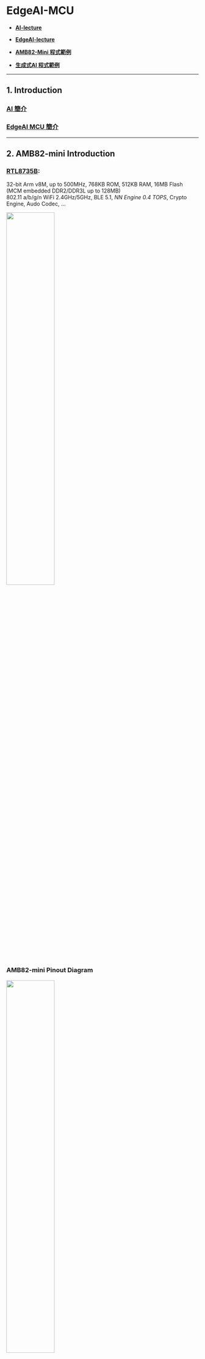 # EdgeAI-MCU
* **[AI-lecture](https://rkuo2000.github.io/AI-course/)**
* **[EdgeAI-lecture](https://rkuo2000.github.io/EdgeAI-course/)**
  
* **[AMB82-Mini 程式範例](https://github.com/rkuo2000/Arduino/tree/master/examples/AMB82-MINI)**
* **[生成式AI 程式範例](https://github.com/rkuo2000/GenAI/)**

---
## 1. Introduction

### [AI 簡介](https://rkuo2000.github.io/AI-course/lecture/2023/12/01/AI-Brief.html)

### [EdgeAI MCU 簡介](https://rkuo2000.github.io/EdgeAI-course/lecture/2024/03/01/Edge-AI-MCU-Intro.html)

---
## 2. AMB82-mini Introduction

### [RTL8735B](https://www.amebaiot.com/en/amebapro2/):
32-bit Arm v8M, up to 500MHz, 768KB ROM, 512KB RAM, 16MB Flash (MCM embedded DDR2/DDR3L up to 128MB)<br>
802.11 a/b/g/n WiFi 2.4GHz/5GHz, BLE 5.1, *NN Engine 0.4 TOPS*, Crypto Engine, Audo Codec, ...<br>

<p><img width="50%" height="50%" src="https://www.amebaiot.com/wp-content/uploads/2023/03/amb82_mini.png"></p>

### AMB82-mini Pinout Diagram
<p><img width="50%" height="50%" src="https://github.com/rkuo2000/EdgeAI-MCU/blob/main/assets/AMB82-MINI_pinout.png?raw=true"></p>

* [Ameba Arduino](https://www.amebaiot.com/en/ameba-arduino-summary/)

---
## 3. [Arduino IDE使用介紹](https://www.amebaiot.com/en/amebapro2-amb82-mini-arduino-getting-started/)
* Preferences : 
  
* [Ameba AIoT 影片](https://www.youtube.com/@amebaiot7033)
  
[![](https://markdown-videos-api.jorgenkh.no/youtube/-jQDpDFX2ao)](https://youtu.be/-jQDpDFX2ao)

---
## 4. AMB82 Mini 範例練習
* [Amebapro2 AMB82-mini Arduino Example Guides](https://www.amebaiot.com/en/amebapro2-amb82-mini-arduino-peripherals-examples)
  
### 影像串流範例
[RTSP_VideoOnly]([https://github.com/rkuo2000/EdgeAI-MCU/blob/main/Arduino/AMB82-mini/](https://github.com/rkuo2000/Arduino/tree/master/examples/AMB82-MINI/RTSP_VideoOnly/)<br>

[![](https://markdown-videos-api.jorgenkh.no/youtube/OmAnWOmt6WQ)](https://youtu.be/OmAnWOmt6WQ)

### 人臉檢測範例
[RTSP_FaceDetection](https://github.com/rkuo2000/Arduino/tree/master/examples/AMB82-MINI/RTSP_FaceDetection/)

[![](https://markdown-videos-api.jorgenkh.no/youtube/KD95JH6gVew)](https://youtu.be/KD95JH6gVew)

### 人臉識別範例
[RTSP_FaceRecognition](https://github.com/rkuo2000/Arduino/tree/master/examples/AMB82-MINI/RTSP_FaceRecognition/)
[![](https://markdown-videos-api.jorgenkh.no/youtube/GGOIQmMfeF8)](https://youtu.be/GGOIQmMfeF8)

### 音頻分類範例
[AudioClassification](https://github.com/rkuo2000/Arduino/tree/master/examples/AMB82-MINI/AudioClassification/)<br>
[YAMNet](https://codimd.mcl.math.ncu.edu.tw/s/hoOqEgBSf)<br>
[![](https://markdown-videos-api.jorgenkh.no/youtube/oi8ML6aJcvI)](https://youtu.be/oi8ML6aJcvI)

### 慣性感測範例
[IMU MPU6050-DMP6v12](https://github.com/rkuo2000/Arduino/tree/master/examples/AMB82-MINI/IMU_MPU6050_DMP6v12)<br>

### 紅外線測距
[IR_VL53L0X](https://github.com/rkuo2000/Arduino/tree/master/examples/AMB82-MINI/IR_VL53L0X)<br>

### 彩色TFTLCD
[TFTLCD_ILI9341](https://github.com/rkuo2000/Arduino/tree/master/examples/AMB82-MINI/TFTLCD_ILI9341)

---
## 5. EdgeAI Image Classification

### [Convolutional Neural Networks](https://rkuo2000.github.io/AI-course/lecture/2023/12/03/CNN.html) (卷積層神經網路介紹)

### [Image Classification](https://rkuo2000.github.io/AI-course/lecture/2023/12/04/Image-Classification.html) (影像分類介紹)

### AMB82 Mini 影像分類範例
[RTSP_ImageClassification.ino](https://github.com/rkuo2000/EdgeAI-MCU/blob/main/Arduino/AMB82-mini/RTSP_EmotionClassification/RTSP_EmotionClassification.ino)<br>
[![](https://markdown-videos-api.jorgenkh.no/youtube/c3XGkc9ShwQ&t=52s)](https://youtu.be/c3XGkc9ShwQ&t=52s)

---
## 6. EdgeAI Object Detection

### [Object Detection](https://rkuo2000.github.io/AI-course/lecture/2023/12/05/Object-Detection.html) (物件檢測介紹)
### [Object Detection Exercises](https://rkuo2000.github.io/AI-course/lecture/2023/12/05/Object-Detection-Exercises.html) (物件檢測範例練習)

### [YOLOv7](https://github.com/WongKinYiu/yolov7)
[YOLOv7: Trainable bag-of-freebies sets new state-of-the-art for real-time object detectors](https://arxiv.org/abs/2207.02696)<br>
**Kaggle:** [https://www.kaggle.com/code/rkuo2000/yolov7](https://www.kaggle.com/code/rkuo2000/yolov7)<br>

### [YOLOv9](https://github.com/WongKinYiu/yolov9)
[YOLOv9: Learning What You Want to Learn Using Programmable Gradient Information](https://arxiv.org/abs/2402.13616)<br>
![](https://learnopencv.com/wp-content/uploads/2024/02/feature-1.gif)
**Kaggle:** [https://www.kaggle.com/code/rkuo2000/yolov9](https://www.kaggle.com/code/rkuo2000/yolov9)<br>

### AMB82 Mini 物件偵測範例
[RTSP_ObjectDetectionLoop](https://github.com/rkuo2000/Arduino/tree/master/examples/AMB82-MINI/RTSP_ObjectDetectionLoop)<br>
<iframe width="1024" height="576" src="https://www.youtube.com/embed/EvryVoQyqqk" title="AMB82 Mini -  物件偵測範例" frameborder="0" allow="accelerometer; autoplay; clipboard-write; encrypted-media; gyroscope; picture-in-picture; web-share" referrerpolicy="strict-origin-when-cross-origin" allowfullscreen></iframe>

### AMB82 Mini SD卡加載模型範例
[RTPS_ObjectDetection_AudioClassification.ino](https://github.com/rkuo2000/Arduino/tree/master/examples/AMB82-MINI/RTSP_ObjectDetection_AudioClassification/)<br>
[![](https://markdown-videos-api.jorgenkh.no/youtube/cVvdnXiCAa4)](https://youtu.be/cVvdnXiCAa4)

### Online NN Conversion Tool (客製化模型轉換工具)
[![](https://markdown-videos-api.jorgenkh.no/youtube/6cHC2cOKgQk)](https://youtu.be/6cHC2cOKgQk)

---
## 7. EdgeAI with LLM
* [生成式AI 程式範例](https://github.com/rkuo2000/GenAI)<br>

### [Large Language Model](https://rkuo2000.github.io/AI-course/lecture/2024/03/21/LLM.html) (大型語言模型介紹)

### Text-to-Text (LLM 程式範例)
* [llm_server.py](https://github.com/rkuo2000/GenAI/blob/main/Text-to-Text/llm_server.py)
* [llm_client.py](https://github.com/rkuo2000/GenAI/blob/main/Text-to-Text/llm_client.py)

### AMB82 Mini - 語音辨識範例
* [AmebaPro2 whisper server](https://github.com/rkuo2000/Arduino/tree/master/examples/AMB82-MINI/src/AmebaPro2_whisper_server.py)
* [RecordMP4_HTTP_Post_Audio.ino](https://github.com/rkuo2000/Arduino/tree/master/examples/AMB82-MINI/RecordMP4_HTTP_Post_Audio/)

### AMB82 Mini - 語音交談範例
* [AmebaPro2 whisper llm_server](https://github.com/rkuo2000/Arduino/tree/master/examples/AMB82-MINI/src/AmebaPro2_whisper_llm_server.py)
* [RecordMP4_HTTP_Post_Audio.ino](hhttps://github.com/rkuo2000/Arduino/tree/master/examples/AMB82-MINI/RecordMP4_HTTP_Post_Audio/)

---
## 8. EdgeAI with VLM

### [Vision Language Model](https://rkuo2000.github.io/AI-course/lecture/2024/03/27/VLM.html) (視覺語言模型介紹)

### Image+Text
* [llava_server.py](https://github.com/rkuo2000/GenAI/blob/main/Image-to-Text/llava_server.py)
* [post_imgtxt.py](https://github.com/rkuo2000/GenAI/blob/main/Image-to-Text/post_imgtxt.py)

### Image+Audio
* [whisper_llava_server.py](https://github.com/rkuo2000/GenAI/blob/main/Image-to-Text/whisper_llava_server.py)
* [post_imgau.py](https://github.com/rkuo2000/GenAI/blob/main/Image-to-Text/post_imgau.py) 

### AMB82 Mini - 影像+語音交談範例
* [AmebaPro2_whisper_llava_server.py](https://github.com/rkuo2000/EdgeAI-MCU/blob/main/Arduino/AMB82-mini/src/AmebaPro2_whisper_llava_server.py)<br>
* [RecordMP4_CaptureJPG_HTTP_Post_AudioImage](https://github.com/rkuo2000/Arduino/tree/master/examples/AMB82-MINI/RecordMP4_CaptureJPG_HTTP_Post_AudioImage)

---
## EdgeAI Projects

### [Portable ChatGPT](https://github.com/rkuo2000/portable-ChatGPT)
[![](https://markdown-videos-api.jorgenkh.no/youtube/7rfmXPqyLF0)](https://youtu.be/7rfmXPqyLF0)


